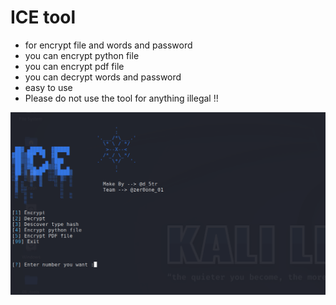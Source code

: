 # ICE tool

* for encrypt file and words and password 
* you can encrypt python file 
* you can encrypt pdf file
* you can decrypt words and password 
* easy to use 
* Please do not use the tool for anything illegal !!

![ICE](https://github.com/d5tr/ICE/blob/main/I.png)
